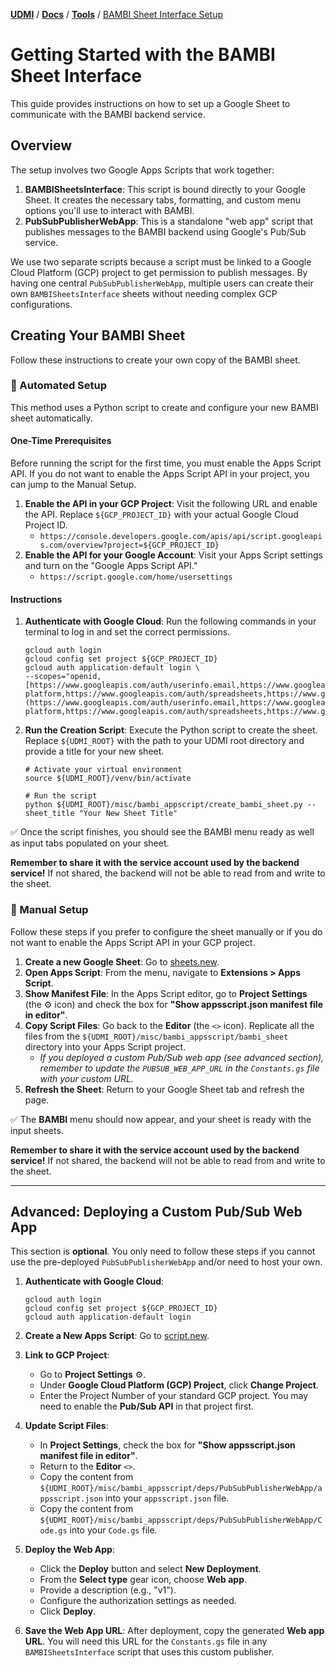 [**UDMI**](../../) / [**Docs**](../) / [**Tools**](./) / [BAMBI Sheet Interface Setup](#)

# Getting Started with the BAMBI Sheet Interface

This guide provides instructions on how to set up a Google Sheet to communicate with the BAMBI backend service.

## Overview

The setup involves two Google Apps Scripts that work together:

1.  **BAMBISheetsInterface**: This script is bound directly to your Google Sheet. It creates the necessary tabs, formatting, and custom menu options you'll use to interact with BAMBI.
2.  **PubSubPublisherWebApp**: This is a standalone "web app" script that publishes messages to the BAMBI backend using Google's Pub/Sub service.

We use two separate scripts because a script must be linked to a Google Cloud Platform (GCP) project to get permission to publish messages. By having one central `PubSubPublisherWebApp`, multiple users can create their own `BAMBISheetsInterface` sheets without needing complex GCP configurations.

## Creating Your BAMBI Sheet

Follow these instructions to create your own copy of the BAMBI sheet. 

### 🚀 Automated Setup

This method uses a Python script to create and configure your new BAMBI sheet automatically.


#### **One-Time Prerequisites**

Before running the script for the first time, you must enable the Apps Script API.
If you do not want to enable the Apps Script API in your project, you can jump to the Manual Setup.

1.  **Enable the API in your GCP Project**: Visit the following URL and enable the API. Replace `${GCP_PROJECT_ID}` with your actual Google Cloud Project ID.
    * `https://console.developers.google.com/apis/api/script.googleapis.com/overview?project=${GCP_PROJECT_ID}`
2.  **Enable the API for your Google Account**: Visit your Apps Script settings and turn on the "Google Apps Script API."
    * `https://script.google.com/home/usersettings`

#### **Instructions**

1.  **Authenticate with Google Cloud**: Run the following commands in your terminal to log in and set the correct permissions.

    ```shell
    gcloud auth login
    gcloud config set project ${GCP_PROJECT_ID}
    gcloud auth application-default login \
    --scopes="openid,[https://www.googleapis.com/auth/userinfo.email,https://www.googleapis.com/auth/cloud-platform,https://www.googleapis.com/auth/spreadsheets,https://www.googleapis.com/auth/script.projects,https://www.googleapis.com/auth/drive.metadata.readonly](https://www.googleapis.com/auth/userinfo.email,https://www.googleapis.com/auth/cloud-platform,https://www.googleapis.com/auth/spreadsheets,https://www.googleapis.com/auth/script.projects,https://www.googleapis.com/auth/drive.metadata.readonly)"
    ```

2.  **Run the Creation Script**: Execute the Python script to create the sheet. Replace `${UDMI_ROOT}` with the path to your UDMI root directory and provide a title for your new sheet.

    ```shell
    # Activate your virtual environment 
    source ${UDMI_ROOT}/venv/bin/activate

    # Run the script
    python ${UDMI_ROOT}/misc/bambi_appscript/create_bambi_sheet.py --sheet_title "Your New Sheet Title"
    ```
✅ Once the script finishes, you should see the BAMBI menu ready as well as input tabs populated on your sheet.

**Remember to share it with the service account used by the backend service!** If not shared, the backend will not be able to read from and write to the sheet.
    

### 🔧 Manual Setup

Follow these steps if you prefer to configure the sheet manually or if you do not want to enable the Apps Script API in your GCP project.

1.  **Create a new Google Sheet**: Go to [sheets.new](https://sheets.new).
2.  **Open Apps Script**: From the menu, navigate to **Extensions > Apps Script**.
3.  **Show Manifest File**: In the Apps Script editor, go to **Project Settings** (the ⚙️ icon) and check the box for **"Show appsscript.json manifest file in editor"**.
4.  **Copy Script Files**: Go back to the **Editor** (the `<>` icon). Replicate all the files from the `${UDMI_ROOT}/misc/bambi_appsscript/bambi_sheet` directory into your Apps Script project.
    * *If you deployed a custom Pub/Sub web app (see advanced section), remember to update the `PUBSUB_WEB_APP_URL` in the `Constants.gs` file with your custom URL.*
5.  **Refresh the Sheet**: Return to your Google Sheet tab and refresh the page.

✅ The **BAMBI** menu should now appear, and your sheet is ready with the input sheets. 

**Remember to share it with the service account used by the backend service!** If not shared, the backend will not be able to read from and write to the sheet.

---

## Advanced: Deploying a Custom Pub/Sub Web App

This section is **optional**. You only need to follow these steps if you cannot use the pre-deployed `PubSubPublisherWebApp` and/or need to host your own.

1.  **Authenticate with Google Cloud**:
    ```shell
    gcloud auth login
    gcloud config set project ${GCP_PROJECT_ID}
    gcloud auth application-default login
    ```

2.  **Create a New Apps Script**: Go to [script.new](https://script.new).

3.  **Link to GCP Project**:
    * Go to **Project Settings** ⚙️.
    * Under **Google Cloud Platform (GCP) Project**, click **Change Project**.
    * Enter the Project Number of your standard GCP project. You may need to enable the **Pub/Sub API** in that project first.

4.  **Update Script Files**:
    * In **Project Settings**, check the box for **"Show appsscript.json manifest file in editor"**.
    * Return to the **Editor** `<>`.
    * Copy the content from `${UDMI_ROOT}/misc/bambi_appsscript/deps/PubSubPublisherWebApp/appsscript.json` into your `appsscript.json` file.
    * Copy the content from `${UDMI_ROOT}/misc/bambi_appsscript/deps/PubSubPublisherWebApp/Code.gs` into your `Code.gs` file.

5.  **Deploy the Web App**:
    * Click the **Deploy** button and select **New Deployment**.
    * From the **Select type** gear icon, choose **Web app**.
    * Provide a description (e.g., "v1").
    * Configure the authorization settings as needed.
    * Click **Deploy**.

6.  **Save the Web App URL**: After deployment, copy the generated **Web app URL**. You will need this URL for the `Constants.gs` file in any `BAMBISheetsInterface` script that uses this custom publisher.

